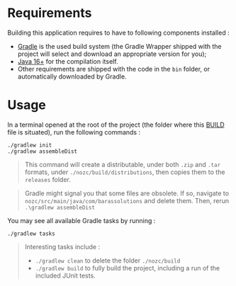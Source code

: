 # Requirements

Building this application requires to have to following components installed :

* [Gradle](https://gradle.org/) is the used build system (the Gradle Wrapper shipped with the
  project will select and download an appropriate version for you);
* [Java 16+](README.md#requirements) for the compilation itself.
* Other requirements are shipped with the code in the `bin` folder, or automatically downloaded
  by Gradle.

# Usage

In a terminal opened at the root of the project (the folder where this [BUILD](BUILD.md)
file is situated), run the following commands :
```
./gradlew init
./gradlew assembleDist
```
>This command will create a distributable, under both `.zip` and `.tar` formats, under `./nozc/build/distributions`,
> then copies them to the `releases` folder.

>Gradle might signal you that some files are obsolete. If so, navigate to `nozc/src/main/java/com/barassolutions` and delete them.
> Then, rerun `.\gradlew assembleDist`

You may see all available Gradle tasks by running :
```
./gradlew tasks
```
>Interesting tasks include :
> * `./gradlew clean` to delete the folder `./nozc/build`
> * `./gradlew build` to fully build the project, including a run of the included JUnit tests.